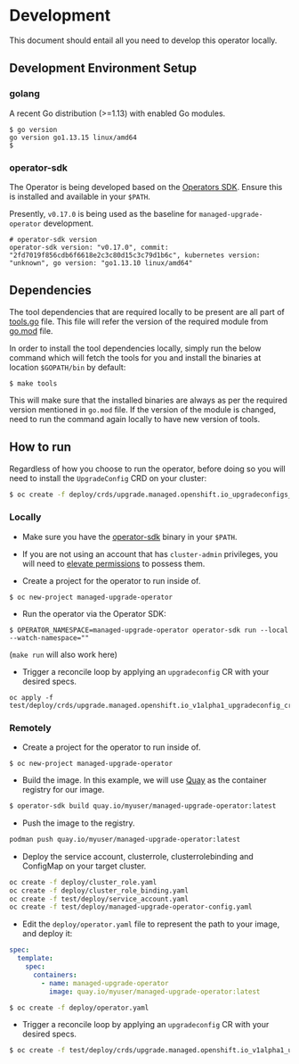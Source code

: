 # Development

This document should entail all you need to develop this operator locally. 

## Development Environment Setup

### golang

A recent Go distribution (>=1.13) with enabled Go modules.

```
$ go version
go version go1.13.15 linux/amd64
$
```

### operator-sdk

The Operator is being developed based on the [Operators SDK](https://github.com/operator-framework/operator-sdk). 
Ensure this is installed and available in your `$PATH`.  

Presently, `v0.17.0` is being used as the baseline for `managed-upgrade-operator` development.  

```
# operator-sdk version
operator-sdk version: "v0.17.0", commit: "2fd7019f856cdb6f6618e2c3c80d15c3c79d1b6c", kubernetes version: "unknown", go version: "go1.13.10 linux/amd64"
```

## Dependencies

The tool dependencies that are required locally to be present are all part of [tools.go](https://github.com/openshift/managed-upgrade-operator/blob/master/tools.go) file. This file will refer the version of the required module from [go.mod](https://github.com/openshift/managed-upgrade-operator/blob/master/go.mod) file.

In order to install the tool dependencies locally, simply run the below command which will fetch the tools for you and install the binaries at location `$GOPATH/bin` by default:

```
$ make tools
```

This will make sure that the installed binaries are always as per the required version mentioned in `go.mod` file. If the version of the module is changed, need to run the command again locally to have new version of tools.

## How to run

Regardless of how you choose to run the operator, before doing so you will need to install the `UpgradeConfig` CRD on your cluster:

```bash
$ oc create -f deploy/crds/upgrade.managed.openshift.io_upgradeconfigs_crd.yaml
```

### Locally

* Make sure you have the [operator-sdk](https://github.com/operator-framework/operator-sdk/releases) binary in your `$PATH`.

* If you are not using an account that has `cluster-admin` privileges, you will need to [elevate permissions](https://github.com/openshift/ops-sop/blob/master/v4/howto/manage-privileges.md) to possess them.

* Create a project for the operator to run inside of.

```
$ oc new-project managed-upgrade-operator
```

* Run the operator via the Operator SDK:

```
$ OPERATOR_NAMESPACE=managed-upgrade-operator operator-sdk run --local --watch-namespace=""
``` 

(`make run` will also work here)

* Trigger a reconcile loop by applying an `upgradeconfig` CR with your desired specs. 

```
oc apply -f test/deploy/crds/upgrade.managed.openshift.io_v1alpha1_upgradeconfig_cr.yaml
```

### Remotely

* Create a project for the operator to run inside of.

```
$ oc new-project managed-upgrade-operator
```

* Build the image. In this example, we will use [Quay](http://quay.io/) as the container registry for our image.

```bash
$ operator-sdk build quay.io/myuser/managed-upgrade-operator:latest 
``` 

* Push the image to the registry.

```bash
podman push quay.io/myuser/managed-upgrade-operator:latest
```

* Deploy the service account, clusterrole, clusterrolebinding and ConfigMap on your target cluster.

```bash
oc create -f deploy/cluster_role.yaml
oc create -f deploy/cluster_role_binding.yaml
oc create -f test/deploy/service_account.yaml
oc create -f test/deploy/managed-upgrade-operator-config.yaml
```

* Edit the `deploy/operator.yaml` file to represent the path to your image, and deploy it:

```yaml
spec:
  template:
    spec:
      containers:
        - name: managed-upgrade-operator
          image: quay.io/myuser/managed-upgrade-operator:latest
``` 

```bash
$ oc create -f deploy/operator.yaml
```

* Trigger a reconcile loop by applying an `upgradeconfig` CR with your desired specs. 

```bash
$ oc create -f test/deploy/crds/upgrade.managed.openshift.io_v1alpha1_upgradeconfig_cr.yaml
```
